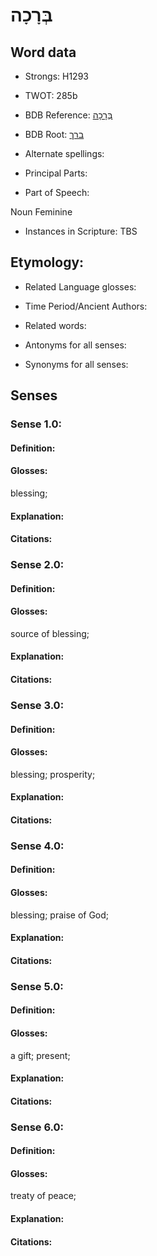 # בְּרָכָה

<!-- Status: S2="NeedsEdits" -->
<!-- Lexica used for edits:   -->

## Word data

* Strongs: H1293

* TWOT: 285b

* BDB Reference: [בְּרָכָה](rc://en/bdb/dict/b.dd.ac)

* BDB Root: [ברך](rc://en/bdb/dict/b.dd.aa)

* Alternate spellings:

* Principal Parts:

* Part of Speech:

Noun Feminine

* Instances in Scripture: TBS

## Etymology:

* Related Language glosses:

* Time Period/Ancient Authors:

* Related words:

* Antonyms for all senses:

* Synonyms for all senses:

## Senses

### Sense 1.0:

#### Definition:

#### Glosses:

blessing; 

#### Explanation:

#### Citations:



### Sense 2.0:

#### Definition:

#### Glosses:

source of blessing; 

#### Explanation:

#### Citations:



### Sense 3.0:

#### Definition:

#### Glosses:

blessing; prosperity; 

#### Explanation:

#### Citations:



### Sense 4.0:

#### Definition:

#### Glosses:

blessing; praise of God; 

#### Explanation:

#### Citations:



### Sense 5.0:

#### Definition:

#### Glosses:

a gift; present; 

#### Explanation:

#### Citations:



### Sense 6.0:

#### Definition:

#### Glosses:

treaty of peace; 

#### Explanation:

#### Citations:



